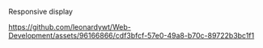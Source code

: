 Responsive display

https://github.com/leonardywt/Web-Development/assets/96166866/cdf3bfcf-57e0-49a8-b70c-89722b3bc1f1


